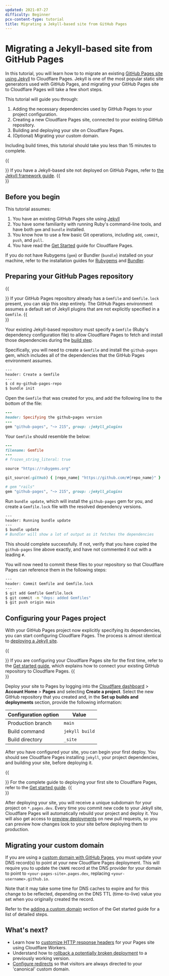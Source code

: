 ```yaml
---
updated: 2021-07-27
difficulty: Beginner
pcx-content-type: tutorial
title: Migrating a Jekyll-based site from GitHub Pages
---
```


# Migrating a Jekyll-based site from GitHub Pages

In this tutorial, you will learn how to to migrate an existing [GitHub Pages site using Jekyll](https://docs.github.com/en/pages/setting-up-a-github-pages-site-with-jekyll/about-github-pages-and-jekyll) to Cloudflare Pages. Jekyll is one of the most popular static site generators used with GitHub Pages, and migrating your GitHub Pages site to Cloudflare Pages will take a few short steps.

This tutorial will guide you through:

1.  Adding the necessary dependencies used by GitHub Pages to your project configuration.
2.  Creating a new Cloudflare Pages site, connected to your existing GitHub repository.
3.  Building and deploying your site on Cloudflare Pages.
4.  (Optional) Migrating your custom domain.

Including build times, this tutorial should take you less than 15 minutes to complete.

{{<Aside type="note">}}
If you have a Jekyll-based site not deployed on GitHub Pages, refer to [the Jekyll framework guide](/pages/framework-guides/deploy-a-jekyll-site/).
{{</Aside>}}

## Before you begin

This tutorial assumes:

1.  You have an existing GitHub Pages site using [Jekyll](https://jekyllrb.com/)
2.  You have some familiarity with running Ruby's command-line tools, and have both `gem` and `bundle` installed.
3.  You know how to use a few basic Git operations, including `add`, `commit`, `push`, and `pull`.
4.  You have read the [Get Started](/pages/getting-started/) guide for Cloudflare Pages.

If you do not have Rubygems (`gem`) or Bundler (`bundle`) installed on your machine, refer to the installation guides for [Rubygems](https://rubygems.org/pages/download) and [Bundler](https://bundler.io/).

## Preparing your GitHub Pages repository

{{<Aside type="note">}}
If your GitHub Pages repository already has a `Gemfile` and `Gemfile.lock` present, you can skip this step entirely. The GitHub Pages environment assumes a default set of Jekyll plugins that are not explicitly specified in a `Gemfile`.
{{</Aside>}}

Your existing Jekyll-based repository must specify a `Gemfile` (Ruby's dependency configuration file) to allow Cloudflare Pages to fetch and install those dependencies during the [build step](/pages/platform/build-configuration/).

Specifically, you will need to create a `Gemfile` and install the `github-pages` gem, which includes all of the dependencies that the GitHub Pages environment assumes.

```sh
---
header: Create a Gemfile
---
$ cd my-github-pages-repo
$ bundle init
```

Open the `Gemfile` that was created for you, and add the following line to the bottom of the file:

```ruby
---
header: Specifying the github-pages version
---
gem "github-pages", "~> 215", group: :jekyll_plugins
```

Your `Gemfile` should resemble the below:

```ruby
---
filename: Gemfile
---
# frozen_string_literal: true

source "https://rubygems.org"

git_source(:github) { |repo_name| "https://github.com/#{repo_name}" }

# gem "rails"
gem "github-pages", "~> 215", group: :jekyll_plugins
```

Run `bundle update`, which will install the `github-pages` gem for you, and create a `Gemfile.lock` file with the resolved dependency versions.

```sh
---
header: Running bundle update
---
$ bundle update
# Bundler will show a lot of output as it fetches the dependencies
```

This should complete successfully. If not, verify that you have copied the `github-pages` line above exactly, and have not commented it out with a leading `#`.

You will now need to commit these files to your repository so that Cloudflare Pages can reference them in the following steps:

```sh
---
header: Commit Gemfile and Gemfile.lock
---
$ git add Gemfile Gemfile.lock
$ git commit -m "deps: added Gemfiles"
$ git push origin main
```

## Configuring your Pages project

With your GitHub Pages project now explicitly specifying its dependencies, you can start configuring Cloudflare Pages. The process is almost identical to [deploying a Jekyll site](/pages/framework-guides/deploy-a-jekyll-site/).

{{<Aside type="note">}}
If you are configuring your Cloudflare Pages site for the first time, refer to the [Get started guide](/pages/get-started/#connect-to-github), which explains how to connect your existing GitHub repository to Cloudflare Pages.
{{</Aside>}}

Deploy your site to Pages by logging into the [Cloudflare dashboard](https://dash.cloudflare.com/) > **Account Home** > **Pages** and selecting **Create a project**. Select the new GitHub repository that you created and, in the **Set up builds and deployments** section, provide the following information:

<TableLayout>

| Configuration option | Value          |
| -------------------- | -------------- |
| Production branch    | `main`         |
| Build command        | `jekyll build` |
| Build directory      | `_site`        |

</TableLayout>

After you have configured your site, you can begin your first deploy. You should see Cloudflare Pages installing `jekyll`, your project dependencies, and building your site, before deploying it.

{{<Aside type="note">}}
For the complete guide to deploying your first site to Cloudflare Pages, refer to the [Get started guide](/pages/getting-started/).
{{</Aside>}}

After deploying your site, you will receive a unique subdomain for your project on `*.pages.dev`. Every time you commit new code to your Jekyll site, Cloudflare Pages will automatically rebuild your project and deploy it. You will also get access to [preview deployments](/pages/platform/preview-deployments/) on new pull requests, so you can preview how changes look to your site before deploying them to production.

## Migrating your custom domain

If you are using a [custom domain with GitHub Pages](https://docs.github.com/en/pages/configuring-a-custom-domain-for-your-github-pages-site), you must update your DNS record(s) to point at your new Cloudflare Pages deployment. This will require you to update the `CNAME` record at the DNS provider for your domain to point to `<your-pages-site>.pages.dev`, replacing `<your-username>.github.io`.

Note that it may take some time for DNS caches to expire and for this change to be reflected, depending on the DNS TTL (time-to-live) value you set when you originally created the record.

Refer to the [adding a custom domain](/pages/getting-started/#adding-a-custom-domain) section of the Get started guide for a list of detailed steps.

## What's next?

- Learn how to [customize HTTP response headers](/pages/how-to/add-custom-http-headers/) for your Pages site using Cloudflare Workers.
- Understand how to [rollback a potentially broken deployment](/pages/platform/rollbacks/) to a previously working version.
- [Configure redirects](/pages/platform/redirects/) so that visitors are always directed to your 'canonical' custom domain.
